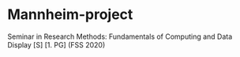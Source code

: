 # Mannheim-project
Seminar in Research Methods: Fundamentals of Computing and Data Display [S] [1. PG] (FSS 2020)
